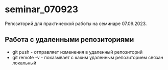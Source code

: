﻿# seminar_070923
Репозиторий для практической работы на семинаре 07.09.2023.
## Работа с удаленными репозиториями
* git push - отправляет изменения в удаленный репозиторий
* git remote -v - показывает с каким удаленным репозиторием связан локальный